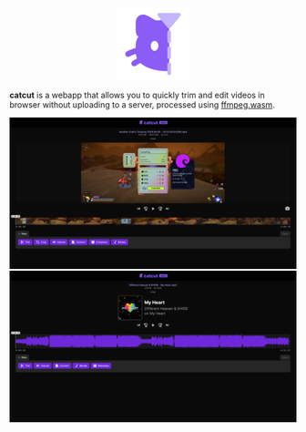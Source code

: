 <div align=center>
	<a href="https://catcut.snaz.in">
		<img src="/static/images/icon.png" height="128" alt="catcut">
	</a>
</div>

**catcut** is a webapp that allows you to quickly trim and edit videos in browser without uploading to a server, processed using [ffmpeg.wasm](https://github.com/ffmpegwasm/ffmpeg.wasm).


![](/static/images/screenshots/desktop-video.png)
![](/static//images/screenshots/desktop-audio.png)
